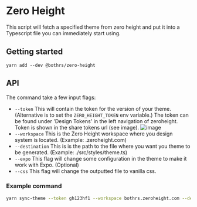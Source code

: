 # Zero Height

This script will fetch a specified theme from zero height and put it into a Typescript file you can immediately start using.

## Getting started

`yarn add --dev @bothrs/zero-height`

## API

The command take a few input flags:

- `--token` This will contain the token for the version of your theme. (Alternative is to set the `ZERO_HEIGHT_TOKEN` env variable.)
  The token can be found under 'Design Tokens' in the left navigation of zeroheight. Token is shown in the share tokens url (see image).
![image](https://user-images.githubusercontent.com/36623223/142460014-7e974e02-0f60-4bab-a1df-3c1a31345545.png)
- `--workspace` This is the Zero Height workspace where you design system is located. (Example: <workspace>.zeroheight.com)
- `--destination` This is is the path to the file where you want you theme to be generated. (Example: ./src/styles/theme.ts)
- `--expo` This flag will change some configuration in the theme to make it work with Expo. (Optional)
- `--css` This flag will change the outputted file to vanilla css.

### Example command

```bash
yarn sync-theme --token gh123hf1 --workspace bothrs.zeroheight.com --destination ./src/styles/theme.ts
```
